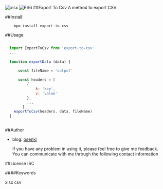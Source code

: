 ![xlsx](https://img.shields.io/badge/-xlsx-blue.svg) ![ES6](https://img.shields.io/badge/-ES6-green.svg)
##Export To Csv
A method to export CSV


##Install

```
    npm install export-to-csv
```

##Usage

```javascript

  import ExportToCsv from 'export-to-csv'
  ...
  
  function exportData (data) {
      
      const fileName = 'output'
      
      const headers = [
          {
              k: 'key',
              v: 'value'
          },
          ...
        ]
    exportToCsv(headers, data, fileName)
  }
  
```

##Author
* blog: [osenki](www.osenki.com)

    If you have any problem in using it, please feel free to give me feedback. You can communicate with me through the following contact information


##License
ISC

####Keywords

xlsx csv

